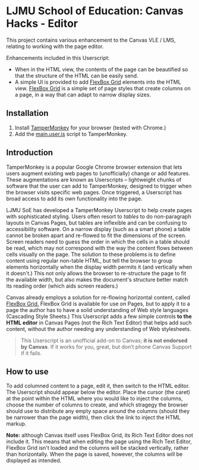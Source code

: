 # LJMU School of Education: Canvas Hacks - Editor

This project contains various enhancement to the Canvas VLE / LMS, relating to working with the page editor.

Enhancements included in this Userscript:
* When in the HTML view, the contents of the page can be beautified so that the structure of the HTML can be easily send.
* A simple UI is provided to add [FlexBox Grid](https://community.canvaslms.com/thread/2767) elements into the HTML view. [FlexBox Grid](http://flexboxgrid.com/) is a simple set of page styles that create columns on a page, in a way that can adapt to narrow display sizes.

## Installation
1. Install [TamperMonkey](http://tamperMonkey.net/) for your browser (tested with Chrome.)
2. Add the [main.user.js](https://raw.githubusercontent.com/LJMUSoE/CanvasHacks/master/Editor/main.user.js) script to TamperMonkey.

## Introduction

TamperMonkey is a popular Google Chrome browser extension that lets users augment existing web pages to (unofficially) change or add features. These augmentations are known as Userscripts – lightweight chunks of software that the user can add to TamperMonkey, designed to trigger when the browser visits specific web pages. Once triggered, a Userscript has broad access to add its own functionality into the page. 

LJMU SoE has developed a TamperMonkey Userscript to help create pages with sophisticated styling. Users often resort to *tables* to do non-paragraph layouts in Canvas Pages, but tables are inflexible and can be confusing to accessibility software. On a narrow display (such as a smart phone) a table cannot be broken apart and re-flowed to fit the dimensions of the screen. Screen readers need to guess the order in which the cells in a table should be read, which may not correspond with the way the content flows between cells visually on the page. The solution to these problems is to define content using regular non-table HTML, but tell the browser to group elements horizontally when the display width permits it (and vertically when it doesn't.) This not only allows the browser to re-structure the page to fit the available width, but also makes the document's structure better match its reading order (which aids screen readers.) 

Canvas already employs a solution for re-flowing horizontal content, called [FlexBox Grid.](https://community.canvaslms.com/thread/2767) FlexBox Grid is available for use on Pages, but to apply it to a page the author has to have a solid understanding of Web style languages (Cascading Style Sheets.) This Userscript adds a few simple controls **to the HTML editor** in Canvas Pages (not the Rich Text Editor) that helps add such content, without the author needing any understanding of Web stylesheets.

> This Userscript is an unofficial add-on to Canvas; **it is not endorsed by Canvas**. If it works for you, great, but don’t phone Canvas Support if it fails. 

## How to use

To add columned content to a page, edit it, then switch to the HTML editor. The Userscript should appear below the editor. Place the cursor (the caret) at the point within the HTML where you would like to inject the columns, choose the number of columns to create, and which stragegy the browser should use to distribute any empty space around the columns (should they be narrower than the page width), then click the link to inject the HTML markup.

**Note:** although Canvas itself uses FlexBox Grid, its Rich Text Editor does not include it. This means that when editing the page using the Rich Text Editor, FlexBox Grid isn't loaded and the columns will be stacked vertically, rather than horizontally. When the page is saved, however, the columns will be displayed as intended.
